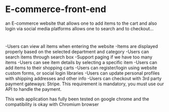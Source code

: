 # E-commerce-front-end
an E-commerce website that allows one to add items to the cart and also login via social media platforms
allows one to search and to checkout...

#
-Users can view all items when entering the website
-Items are displayed properly based on the selected department and category
-Users can search items through search box
-Support paging if we have too many items
-Users can see item details by selecting a specific item
-Users can add items to their shopping carts
-Users can register/login using website custom forms, or social login libraries
-Users can update personal profiles with shipping addresses and other info
-Users can checkout with 3rd party payment gateways: Stripe. This requirement is mandatory, you must use our API to handle the payment.

This web application has fully been tested on google chrome and the compatibility is okay with Chromium browser
